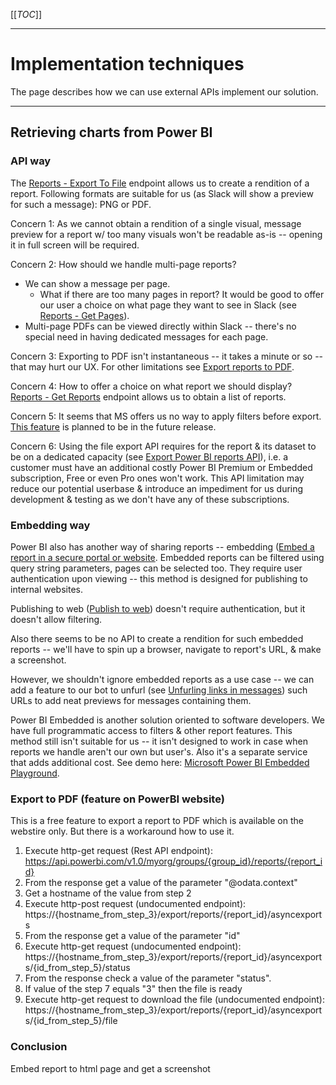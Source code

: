 [[_TOC_]]

---

# Implementation techniques

The page describes how we can use external APIs implement our solution.

---

## Retrieving charts from Power BI

### API way

The [Reports - Export To File](https://docs.microsoft.com/en-us/rest/api/power-bi/reports/exporttofile/) endpoint allows us to create a rendition of a report.
Following formats are suitable for us (as Slack will show a preview for such a message): PNG or PDF.

Concern 1: As we cannot obtain a rendition of a single visual, message preview for a report w/ too many visuals won't be readable as-is -- opening it in full screen will be required.

Concern 2: How should we handle multi-page reports?
* We can show a message per page.
  * What if there are too many pages in report?
    It would be good to offer our user a choice on what page they want to see in Slack (see [Reports - Get Pages](https://docs.microsoft.com/en-us/rest/api/power-bi/reports/getpages/)).
* Multi-page PDFs can be viewed directly within Slack -- there's no special need in having dedicated messages for each page.

Concern 3: Exporting to PDF isn't instantaneous -- it takes a minute or so -- that may hurt our UX. For other limitations see [Export reports to PDF](https://docs.microsoft.com/en-us/power-bi/consumer/end-user-pdf/).

Concern 4: How to offer a choice on what report we should display? [Reports - Get Reports](https://docs.microsoft.com/en-us/rest/api/power-bi/reports/getreports/) endpoint allows us to obtain a list of reports.

Concern 5: It seems that MS offers us no way to apply filters before export. [This feature](https://ideas.powerbi.com/forums/265200-power-bi-ideas/suggestions/40060261-add-filter-options-to-the-export-file-api%20) is planned to be in the future release.

Concern 6: Using the file export API requires for the report & its dataset to be on a dedicated capacity (see [Export Power BI reports API](https://docs.microsoft.com/en-us/power-bi/developer/embedded/export-to#limitations)), i.e. a customer must have an additional costly Power BI Premium or Embedded subscription, Free or even Pro ones won't work. This API limitation may reduce our potential userbase & introduce an impediment for us during development & testing as we don't have any of these subscriptions.

### Embedding way

Power BI also has another way of sharing reports -- embedding ([Embed a report in a secure portal or website](https://docs.microsoft.com/en-us/power-bi/collaborate-share/service-embed-secure/).
Embedded reports can be filtered using query string parameters, pages can be selected too.
They require user authentication upon viewing -- this method is designed for publishing to internal websites.

Publishing to web ([Publish to web](https://docs.microsoft.com/en-us/power-bi/collaborate-share/service-publish-to-web/)) doesn't require authentication, but it doesn't allow filtering.

Also there seems to be no API to create a rendition for such embedded reports -- we'll have to spin up a browser, navigate to report's URL, & make a screenshot.

However, we shouldn't ignore embedded reports as a use case -- we can add a feature to our bot to unfurl (see [Unfurling links in messages](https://api.slack.com/reference/messaging/link-unfurling/)) such URLs to add neat previews for messages containing them.

Power BI Embedded is another solution oriented to software developers.
We have full programmatic access to filters & other report features.
This method still isn't suitable for us -- it isn't designed to work in case when reports we handle aren't our own but user's.
Also it's a separate service that adds additional cost.
See demo here: [Microsoft Power BI Embedded Playground](https://microsoft.github.io/PowerBI-JavaScript/demo/v2-demo/index.html).

### Export to PDF (feature on PowerBI website)

This is a free feature to export a report to PDF which is available on the webstire only. But there is a workaround how to use it.
1. Execute http-get request (Rest API endpoint):\
https://api.powerbi.com/v1.0/myorg/groups/{group_id}/reports/{report_id}
2. From the response get a value of the parameter "@odata.context"
3. Get a hostname of the value from step 2
4. Execute http-post request (undocumented endpoint):\
https://{hostname_from_step_3}/export/reports/{report_id}/asyncexports
5. From the response get a value of the parameter "id"
6. Execute http-get request (undocumented endpoint):\
https://{hostname_from_step_3}/export/reports/{report_id}/asyncexports/{id_from_step_5}/status
7. From the response check a value of the parameter "status".
8. If value of the step 7 equals "3" then the file is ready
9. Execute http-get request to download the file (undocumented endpoint):\
https://{hostname_from_step_3}/export/reports/{report_id}/asyncexports/{id_from_step_5}/file 

### Conclusion

Embed report to html page and get a screenshot
